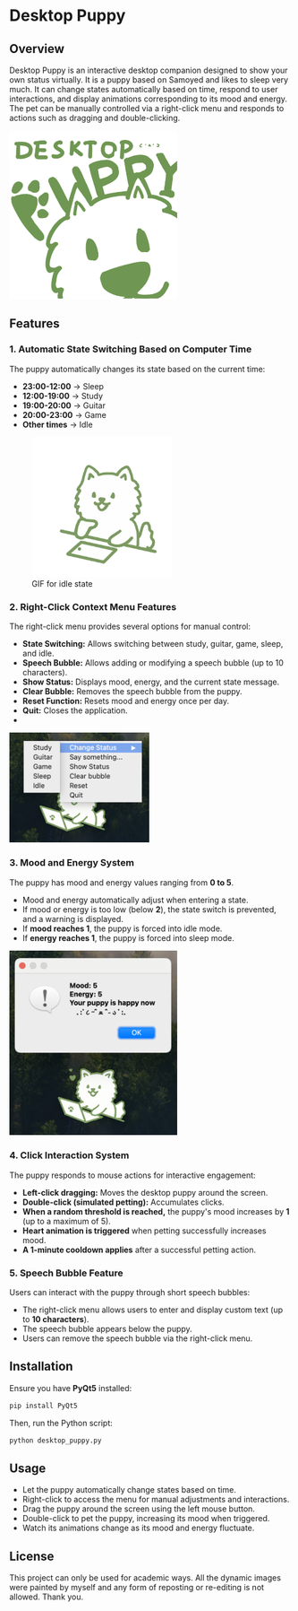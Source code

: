 
# Desktop Puppy


## Overview
Desktop Puppy is an interactive desktop companion designed to show your own status virtually. It is a puppy based on Samoyed and likes to sleep very much. It can change states automatically based on time, respond to user interactions, and display animations corresponding to its mood and energy. The pet can be manually controlled via a right-click menu and responds to actions such as dragging and double-clicking.

<img src="README_assets/cover_pic.png" alt="Image" width="300">


## Features

### 1. Automatic State Switching Based on Computer Time  
The puppy automatically changes its state based on the current time:  

- **23:00-12:00** → Sleep  
- **12:00-19:00** → Study  
- **19:00-20:00** → Guitar  
- **20:00-23:00** → Game  
- **Other times** → Idle  

<figure>
     <img src="assets/idle.gif" alt="Demo GIF" width="250"> 
     <figcaption>GIF for idle state</figcaption>
</figure> 

### 2. Right-Click Context Menu Features  
The right-click menu provides several options for manual control:  

- **State Switching:** Allows switching between study, guitar, game, sleep, and idle.  
- **Speech Bubble:** Allows adding or modifying a speech bubble (up to 10 characters).  
- **Show Status:** Displays mood, energy, and the current state message.  
- **Clear Bubble:** Removes the speech bubble from the puppy.  
- **Reset Function:** Resets mood and energy once per day.  
- **Quit:** Closes the application.  
- 
<img src="README_assets/menu.png" alt="Image" width="250">

### 3. Mood and Energy System  
The puppy has mood and energy values ranging from **0 to 5**.  

- Mood and energy automatically adjust when entering a state.  
- If mood or energy is too low (below **2**), the state switch is prevented, and a warning is displayed.  
- If **mood reaches 1**, the puppy is forced into idle mode.  
- If **energy reaches 1**, the puppy is forced into sleep mode.  

<img src="README_assets/show_status.png" alt="Image" width="300">


### 4. Click Interaction System  
The puppy responds to mouse actions for interactive engagement:  

- **Left-click dragging:** Moves the desktop puppy around the screen.  
- **Double-click (simulated petting):** Accumulates clicks.  
- **When a random threshold is reached,** the puppy's mood increases by **1** (up to a maximum of 5).  
- **Heart animation is triggered** when petting successfully increases mood.  
- **A 1-minute cooldown applies** after a successful petting action.  


### 5. Speech Bubble Feature  
Users can interact with the puppy through short speech bubbles:  

- The right-click menu allows users to enter and display custom text (up to **10 characters**).  
- The speech bubble appears below the puppy.  
- Users can remove the speech bubble via the right-click menu.  


## Installation  
Ensure you have **PyQt5** installed:  

```bash
pip install PyQt5
```

Then, run the Python script:

```bash
python desktop_puppy.py
```


## Usage  
- Let the puppy automatically change states based on time.  
- Right-click to access the menu for manual adjustments and interactions.  
- Drag the puppy around the screen using the left mouse button.  
- Double-click to pet the puppy, increasing its mood when triggered.  
- Watch its animations change as its mood and energy fluctuate.  


## License  
This project can only be used for academic ways. All the dynamic images were painted by myself and any form of reposting or re-editing is not allowed. Thank you.
